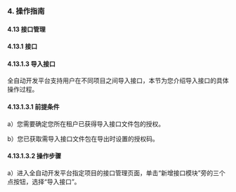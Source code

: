 ### 4. 操作指南

#### 4.13 接口管理

#### 4.13.1 接口

#### 4.13.1.3 导入接口

全自动开发平台支持用户在不同项目之间导入接口，本节为您介绍导入接口的具体操作过程。

#### 4.13.1.3.1 前提条件

a）您需要确定您所在租户已获得导入接口文件包的授权。

b）您已获取需导入接口文件包在导出时设置的授权码。

#### 4.13.1.3.2 操作步骤

a）进入全自动开发平台指定项目的接口管理页面，单击“新增接口模块”旁的三个点按钮，选择“导入接口”。
